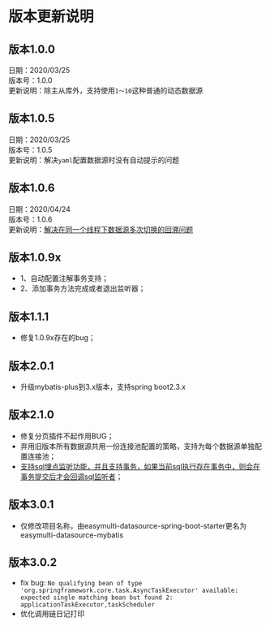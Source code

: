 # 版本更新说明

## 版本1.0.0 

日期：2020/03/25\
版本号：1.0.0\
更新说明：除主从库外，支持使用`1～10`这种普通的动态数据源

## 版本1.0.5

日期：2020/03/25\
版本号：1.0.5\
更新说明：解决`yaml`配置数据源时没有自动提示的问题

## 版本1.0.6

日期：2020/04/24\
版本号：1.0.6\
更新说明：[解决在同一个线程下数据源多次切换的回溯问题](https://github.com/wujiuye/easymulti-datasource/wiki/%E8%A7%A3%E5%86%B3%E5%9C%A8%E5%90%8C%E4%B8%80%E4%B8%AA%E7%BA%BF%E7%A8%8B%E4%B8%8B%E6%95%B0%E6%8D%AE%E6%BA%90%E5%A4%9A%E6%AC%A1%E5%88%87%E6%8D%A2%E7%9A%84%E5%9B%9E%E6%BA%AF%E9%97%AE%E9%A2%98)

## 版本1.0.9x
* 1、自动配置注解事务支持；
* 2、添加事务方法完成或者退出监听器；

## 版本1.1.1
* 修复1.0.9x存在的bug；

## 版本2.0.1
* 升级mybatis-plus到3.x版本，支持spring boot2.3.x

## 版本2.1.0
* 修复分页插件不起作用BUG；
* 弃用旧版本所有数据源共用一份连接池配置的策略，支持为每个数据源单独配置连接池；
* [支持sql埋点监听功能，并且支持事务，如果当前sql执行存在事务中，则会在事务提交后才会回调sql监听者](https://github.com/wujiuye/easymulti-datasource/wiki/%E6%94%AF%E6%8C%81%E7%9B%91%E5%90%ACSQL%E5%8A%9F%E8%83%BD)；

## 版本3.0.1
* 仅修改项目名称，由easymulti-datasource-spring-boot-starter更名为easymulti-datasource-mybatis

## 版本3.0.2
* fix bug: `No qualifying bean of type 'org.springframework.core.task.AsyncTaskExecutor' available: expected single matching bean but found 2: applicationTaskExecutor,taskScheduler`
* 优化调用链日记打印
